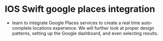 # IOS Swift google places integration

- learn to integrate Google Places services to create a real time auto-complete locations experience. We will further look at proper design patterns, setting up the Google dashboard, and even selecting results.

